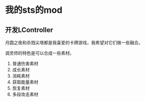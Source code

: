 # 我的sts的mod

## 开发LController

月圆之夜和杀戮尖塔都是我喜爱的卡牌游戏，我希望对它们做一些融合。

调灵师的特色是可以合成一些素材。

1. 普通伤害素材
2. 成长素材
3. 消耗素材
4. 获取能量素材
5. 恢复素材
6. 多段攻击素材